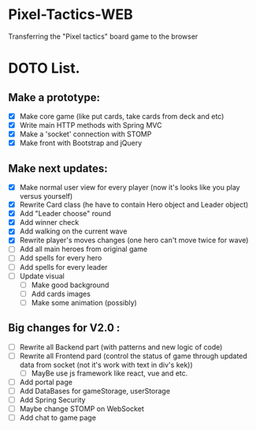 # Pixel-Tactics-WEB
Transferring the "Pixel tactics" board game to the browser

# DOTO List.

## Make a prototype:
  - [x] Make core game (like put cards, take cards from deck and etc)
  - [x] Write main HTTP methods with Spring MVC
  - [x] Make a 'socket' connection with STOMP
  - [x] Make front with Bootstrap and jQuery
    
 ## Make next updates:
  - [x] Make normal user view for every player (now it's looks like you play versus yourself)
  - [x] Rewrite Card class (he have to contain Hero object and Leader object)
  - [x] Add "Leader choose" round
  - [x] Add winner check  
  - [x] Add walking on the current wave
  - [x] Rewrite player's moves changes (one hero can't move twice for wave)
  - [ ] Add all main heroes from original game
  - [ ] Add spells for every hero
  - [ ] Add spells for every leader
  - [ ] Update visual
    - [ ] Make good background
    - [ ] Add cards images
    - [ ] Make some animation (possibly)
    
## Big changes for V2.0 :
  - [ ] Rewrite all Backend part (with patterns and new logic of code)
  - [ ] Rewrite all Frontend pard (control the status of game through updated data from socket (not it's work with text in div's kek))    
    - [ ] MayBe use js framework like react, vue and etc.
  - [ ] Add portal page
  - [ ] Add DataBases for gameStorage, userStorage
  - [ ] Add Spring Security
  - [ ] Maybe change STOMP on WebSocket
  - [ ] Add chat to game page
